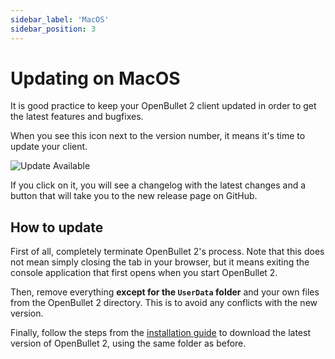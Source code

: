 ```yaml
---
sidebar_label: 'MacOS'
sidebar_position: 3
---
```


# Updating on MacOS
It is good practice to keep your OpenBullet 2 client updated in order to get the latest features and bugfixes.

When you see this icon next to the version number, it means it's time to update your client.

![Update Available](/img/updating/web-client/notification.png)

If you click on it, you will see a changelog with the latest changes and a button that will take you to the new release page on GitHub.

## How to update
First of all, completely terminate OpenBullet 2's process. Note that this does not mean simply closing the tab in your browser, but it means exiting the console application that first opens when you start OpenBullet 2.

Then, remove everything **except for the `UserData` folder** and your own files from the OpenBullet 2 directory. This is to avoid any conflicts with the new version.

Finally, follow the steps from the [installation guide](../installation/macos.mdx) to download the latest version of OpenBullet 2, using the same folder as before.

